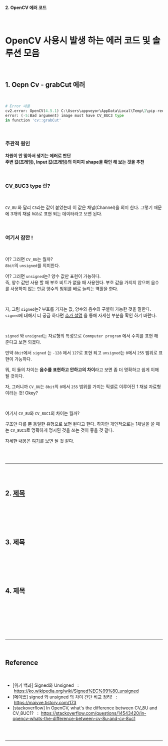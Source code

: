 <br>

#### 2. OpenCV 에러 코드  

<br>

# OpenCV 사용시 발생 하는 에러 코드 및 솔루션 모음

<br>

## 1. Oepn Cv - grabCut 에러 

<br>

```py
# Error 내용
cv2.error: OpenCV(4.5.1) C:\Users\appveyor\AppData\Local\Temp\1\pip-req-build-i1s8y2i1\opencv\modules\imgproc\src\grabcut.cpp:557: 
error: (-5:Bad argument) image must have CV_8UC3 type 
in function 'cv::grabCut'  
```
<br>

### 주관적 원인 

**차원이 안 맞아서 생기는 에러로 판단**    
**주변 값(프레임), Input 값(프레임)의 이미지 shape을 확인 해 보는 것을 추천**

<br>


### CV_8UC3 type 란? 

<br>

`CV_8U` 와 달리 `C3`라는 값이 붙었는데 이 값은 채널(Channel)을 의미 한다. 
그렇기 때문에 3개의 채널 `RGB`로 표현 되는 데이터라고 보면 된다. 

<br>

### 여기서 잠깐 ! 

<br>

어? 그러면 `CV_8U`는 뭘까?     
`8bit`의 `unsigned`를 의미한다. 


어? 그러면 `unsigned`는? 양수 값만 표현이 가능하다.    
즉, 양수 값만 사용 할 때 부호 비트가 없을 때 사용한다. 
부호 값을 가지지 않으며 음수를 사용하지 않는 만큼 양수의 범위를 배로 늘리는 역활을 한다. 

<br>

자, 그럼  `signed`는?
부호를 가지는 값, 양수와 음수의 구별이 가능한 것을 말한다.     
`signed`에 대해서 더 궁금 하다면 [추가 설명](https://maivve.tistory.com/173) 
을 통해 자세한 부분을 확인 하기 바란다. 

<br>

`signed` 와 `unsigned`는 
자료형의 특성으로 `Commputer program` 에서 수치를 표현 해 준다고 보면 되겠다.

만약 `8bit`에서 
`signed` 는 `-128` 에서 `127`로 표현 되고 `unsigned`는 `0`에서 `255` 범위로 표현이 가능하다. 

뭐, 이 둘의 차이는 **음수를 표현하고 안하고의 차이**라고 보면 좀 더 명확하고 쉽게 이해 될 것이다. 

자, 그러니까 `CV_8U`는 `8bit`의 `0`에서 `255` 범위를 가지는 픽셀로 이루어진 1 채널 자료형이라는 것! Okey?

<br>

여기서 `CV_8U`와 `CV_8UC1`의 차이는 뭘까? 

구조만 다를 뿐 동일한 유형으로 보면 된다고 한다. 
하자만 개인적으로는 1채널을 쓸 때는 `CV_8UC1`로 명확하게 명시된 것을 쓰는 것이 좋을 것 같다. 

자세한 내용은 [여기](https://stackoverflow.com/questions/14543420/in-opencv-whats-the-difference-between-cv-8u-and-cv-8uc1)를 보면 될 것 같다. 

<br><br>

---

<br><br>

## 2. [제목](주소)

<br>

```py

```

<br><br>



## 3. 제목

<br>

```py

```

<br><br>



## 4. 제목

<br>

```py


```

<br><br>





<br>

---

<br>

## Reference <br>

<br>

- [위키 백과] Signed와 Unsigned &nbsp; : &nbsp;<https://ko.wikipedia.org/wiki/Signed%EC%99%80_unsigned> <br>
- [메이쁘] signed 와 unsigned 의 차이 간단 비교 정리! &nbsp; : &nbsp;<https://maivve.tistory.com/173> <br>
- [stackoverflow] In OpenCV, what's the difference between CV_8U and CV_8UC1? &nbsp; : &nbsp;<https://stackoverflow.com/questions/14543420/in-opencv-whats-the-difference-between-cv-8u-and-cv-8uc1> <br>

<br>
<br>

---